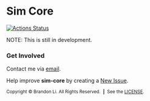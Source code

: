 <!-- Copyright © 2019-2020 Brandon Li. All rights reserved. -->

<!--—————————————————————————————————————————————————————————————————————————*!
 * IMPORTANT: This file was generated by `grunt generate-readme`. This is meant
 *            to be a general template, and CAN/SHOULD be modified to suite
 *            your repository.
 *                
 *            See https://github.com/brandonLi8/grunt-config/ for more
 *            information. Your package.json determines the content of this
 *            file.
 * 
 * @author Brandon Li <brandon.li820@gmail.com>
!*——————————————————————————————————————————————————————————————————————————-->

# Sim Core

<!-- Badges go here. -->
[![Actions Status](https://github.com/brandonLi8/sim-core/workflows/CI/badge.svg)](https://github.com/brandonLi8/sim-core/actions?query=workflow%3ACI)

<!-- Description -->
<!-- <blockquote align="left">
  <b>
    
  </b>
</blockquote>

### Try it!
<a href="https://github.com/brandonLi8/sim-core#read-me" target="_blank">Visit the app.</a>
 -->
<!-- Uncomment to add a screen shot:  -->
<!-- <img src="" alt="" style="width: 400px;"/></a> -->

<!-- ### Installation
(1) Clone the repository in a desired spot
```
$ git clone https://github.com/brandonLi8/sim-core.git
```
(2) Start the application.
```
sim-core$ npm start
```
(3) Open `http://localhost:path` (You will need to modify this URL based on your HTTP port environment variable and relative path.)
 -->
<!-- Documentation -->
<!-- ### Documentation -->
<!-- Commented out for now. Used to add Quick Links for future developers. -->

NOTE: This is still in development.

### Get Involved

Contact me via <a href="mailto:brandon.li820@gmail.com" target="_blank"> email</a>.

Help improve **sim-core** by creating a <a href="https://github.com/brandonLi8/sim-core/issues" target="_blank">New Issue</a>.

<!-- Copyright -->
<sub>Copyright © Brandon Li. All Rights Reserved.&nbsp;&nbsp;<b>|</b>&nbsp;&nbsp;See the <a href="https://github.com/brandonLi8/sim-core/blob/master/LICENSE" target="_blank">LICENSE</a>.</sub>